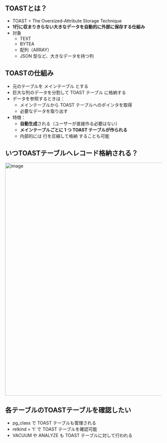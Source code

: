 ## TOASTとは？
- TOAST = The Oversized-Attribute Storage Technique
- **1行に収まりきらない大きなデータを自動的に外部に保存する仕組み**
- 対象
  - TEXT
  - BYTEA
  - 配列（ARRAY）
  - JSON 型など、大きなデータを持つ列

## TOASTの仕組み
- 元のテーブルを メインテーブル とする
- 巨大な列のデータを分割して TOAST テーブル に格納する
- データを参照するときは：
  - メインテーブルから TOAST テーブルへのポインタを取得
  - 必要なデータを取り出す
- 特徴：
  - **自動生成**される（ユーザーが直接作る必要はない）
  - **メインテーブルごとに 1 つ TOAST テーブルが作られる**
  - 内部的には 行を圧縮して格納 することも可能
 
## いつTOASTテーブルへレコード格納される？
<img width="900px" height="748" alt="image" src="https://github.com/user-attachments/assets/dd9bb8d0-f768-45f6-bee5-7c424d942c6f" />

## 各テーブルのTOASTテーブルを確認したい
- pg_class で TOAST テーブルも管理される
- relkind = 't' で TOAST テーブルを確認可能
- VACUUM や ANALYZE も TOAST テーブルに対して行われる
